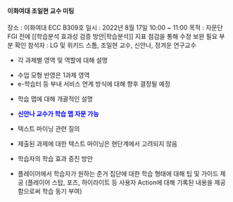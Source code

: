 #### 이화여대 조일현 교수 미팅
장소 : 이화여대 ECC B309호
일시 : 2022년 8월 17일 10:00 ~ 11:00
목적 : 자문단 FGI 전에 [[학습분석 효과성 검증 방안|학습분석]] 지표 점검을 통해 수정 보완 필요 부분 확인
참석자 : LG 및 위키드 스톰, 조일현 교수, 신안나, 정겨운 연구교수

* 각 과제별 영역 및 역할에 대해 설명
+ 수업 모형 반영은 1과제 영역
+ e-학습터 등 부내 서비스 연계 방식에 대해 향후 결정될 예정

* 학습 맵에 대해 개괄적인 설명
+ **<span style="color:blue">신안나 교수가 학습 맵 자문 가능</span>**

* 텍스트 마이닝 관련 질의
+ 제출된 과제에 대한 텍스트 마이닝은 현단계에서 고려되지 않음

* 학습자의 학습 효과 증진 방안
+ 플레이어에서 학습자가 원하는 준거 집단에 대한 학습 형태에 대해 팁 및 가이드 제공
   (플레이어 스탑, 포즈, 하이라이트 등 사용자 Action에 대해 기록된 내용을 제공함으로써  학습 동기 부여)





